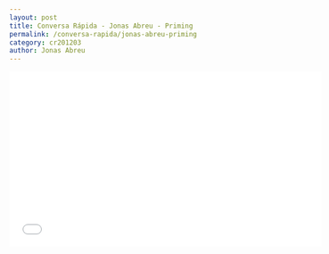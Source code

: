 ```yaml
---
layout: post
title: Conversa Rápida - Jonas Abreu - Priming
permalink: /conversa-rapida/jonas-abreu-priming
category: cr201203
author: Jonas Abreu
---
```


<iframe width="560" height="315" src="//www.youtube.com/embed/Jtip6AovpmU" frameborder="0" allowfullscreen></iframe>
